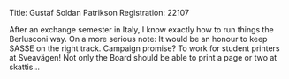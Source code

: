 Title: Gustaf Soldan Patrikson
Registration: 22107

After an exchange semester in Italy, I know exactly how to run things the Berlusconi way. On a more serious note: It would be an honour to keep SASSE on the right track. Campaign promise? To work for student printers at Sveavägen! Not only the Board should be able to print a page or two at skattis...
